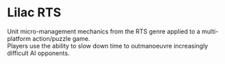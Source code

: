 # Lilac RTS

Unit micro-management mechanics from the RTS genre applied to a multi-platform action/puzzle game.\
Players use the ability to slow down time to outmanoeuvre increasingly difficult AI opponents.
